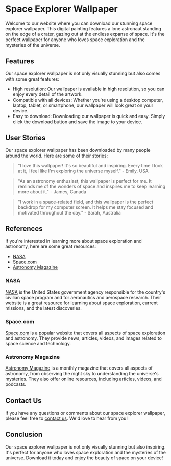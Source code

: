 <!--
Write me content for website with wallpaper which alt text is:

"A digital painting of a lone astronaut standing on the edge of a crater, gazing out at the endless expanse of space."

The name/title of the page should not be 1:1 copy of the alt text but rather a real content of the website which is using this wallpaper.

- Use markdown format 
- Start with the heading
- The content should look like a real website 
- Include real sections like references, contact, user stories, etc. use things relevant to the page purpose.
- Feel free to use structure like headings, bullets, numbering, blockquotes, paragraphs, horizontal lines, etc.
- You can use formatting like bold or _italic_
- You can include UTF-8 emojis
- Links should be only #hash anchors (and you can refer to the document itself)
- Do not include images
-->

<!--font:Montserrat-->

# Space Explorer Wallpaper

Welcome to our website where you can download our stunning space explorer wallpaper. This digital painting features a lone astronaut standing on the edge of a crater, gazing out at the endless expanse of space. It's the perfect wallpaper for anyone who loves space exploration and the mysteries of the universe.

## Features

Our space explorer wallpaper is not only visually stunning but also comes with some great features:

- High resolution: Our wallpaper is available in high resolution, so you can enjoy every detail of the artwork.
- Compatible with all devices: Whether you're using a desktop computer, laptop, tablet, or smartphone, our wallpaper will look great on your device.
- Easy to download: Downloading our wallpaper is quick and easy. Simply click the download button and save the image to your device.

## User Stories

Our space explorer wallpaper has been downloaded by many people around the world. Here are some of their stories:

> "I love this wallpaper! It's so beautiful and inspiring. Every time I look at it, I feel like I'm exploring the universe myself." - Emily, USA

> "As an astronomy enthusiast, this wallpaper is perfect for me. It reminds me of the wonders of space and inspires me to keep learning more about it." - James, Canada

> "I work in a space-related field, and this wallpaper is the perfect backdrop for my computer screen. It helps me stay focused and motivated throughout the day." - Sarah, Australia

## References

If you're interested in learning more about space exploration and astronomy, here are some great resources:

- [NASA](#nasa)
- [Space.com](#spacecom)
- [Astronomy Magazine](#astronomy-magazine)

### NASA

[NASA](https://www.nasa.gov/) is the United States government agency responsible for the country's civilian space program and for aeronautics and aerospace research. Their website is a great resource for learning about space exploration, current missions, and the latest discoveries.

### Space.com

[Space.com](https://www.space.com/) is a popular website that covers all aspects of space exploration and astronomy. They provide news, articles, videos, and images related to space science and technology.

### Astronomy Magazine

[Astronomy Magazine](https://astronomy.com/) is a monthly magazine that covers all aspects of astronomy, from observing the night sky to understanding the universe's mysteries. They also offer online resources, including articles, videos, and podcasts.

## Contact Us

If you have any questions or comments about our space explorer wallpaper, please feel free to [contact us](#contact-us). We'd love to hear from you!

## Conclusion

Our space explorer wallpaper is not only visually stunning but also inspiring. It's perfect for anyone who loves space exploration and the mysteries of the universe. Download it today and enjoy the beauty of space on your device!
